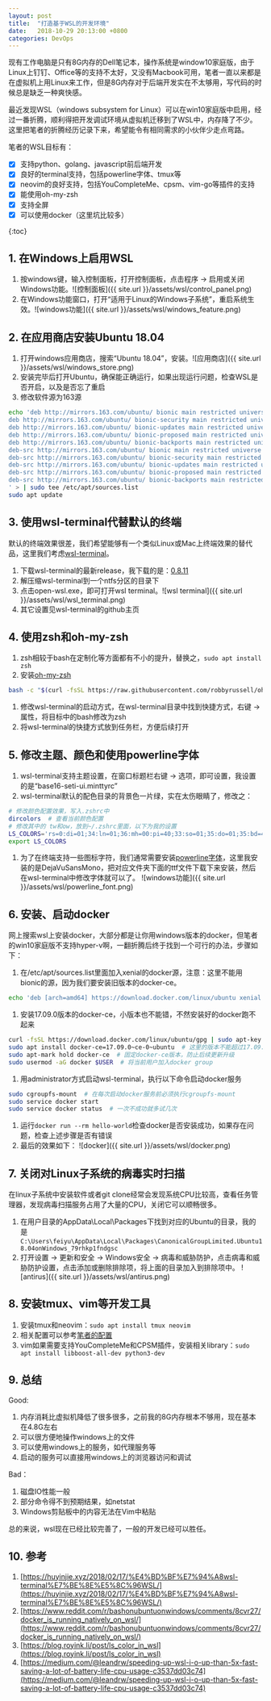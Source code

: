 ```yaml
---
layout: post
title:  "打造基于WSL的开发环境"
date:   2018-10-29 20:13:00 +0800
categories: DevOps
---
```

现有工作电脑是只有8G内存的Dell笔记本，操作系统是window10家庭版，由于Linux上钉钉、Office等的支持不太好，又没有Macbook可用，笔者一直以来都是在虚拟机上用Linux来工作，但是8G内存对于后端开发实在不太够用，写代码的时候总是缺乏一种爽快感。

最近发现WSL（windows subsystem for Linux）可以在win10家庭版中启用，经过一番折腾，顺利得把开发调试环境从虚拟机迁移到了WSL中，内存降了不少。这里把笔者的折腾经历记录下来，希望能令有相同需求的小伙伴少走点弯路。

笔者的WSL目标有：

- [x] 支持python、golang、javascript前后端开发
- [x] 良好的terminal支持，包括powerline字体、tmux等
- [x] neovim的良好支持，包括YouCompleteMe、cpsm、vim-go等插件的支持
- [x] 能使用oh-my-zsh
- [x] 支持全屏
- [x] 可以使用docker（这里坑比较多）

{:toc}

## 1. 在Windows上启用WSL

1. 按windows键，输入控制面板，打开控制面板，点击程序 -> 启用或关闭Windows功能。![控制面板]({{ site.url }}/assets/wsl/control_panel.png)
1. 在Windows功能窗口，打开“适用于Linux的Windows子系统”，重启系统生效。![windows功能]({{ site.url }}/assets/wsl/windows_feature.png)

## 2. 在应用商店安装Ubuntu 18.04

1. 打开windows应用商店，搜索“Ubuntu 18.04”，安装。![应用商店]({{ site.url }}/assets/wsl/windows_store.png)
1. 安装完毕后打开Ubuntu，确保能正确运行，如果出现运行问题，检查WSL是否开启，以及是否忘了重启
1. 修改软件源为163源
```sh
echo 'deb http://mirrors.163.com/ubuntu/ bionic main restricted universe multiverse
deb http://mirrors.163.com/ubuntu/ bionic-security main restricted universe multiverse
deb http://mirrors.163.com/ubuntu/ bionic-updates main restricted universe multiverse
deb http://mirrors.163.com/ubuntu/ bionic-proposed main restricted universe multiverse
deb http://mirrors.163.com/ubuntu/ bionic-backports main restricted universe multiverse
deb-src http://mirrors.163.com/ubuntu/ bionic main restricted universe multiverse
deb-src http://mirrors.163.com/ubuntu/ bionic-security main restricted universe multiverse
deb-src http://mirrors.163.com/ubuntu/ bionic-updates main restricted universe multiverse
deb-src http://mirrors.163.com/ubuntu/ bionic-proposed main restricted universe multiverse
deb-src http://mirrors.163.com/ubuntu/ bionic-backports main restricted universe multiverse
' > | sudo tee /etc/apt/sources.list
sudo apt update
```

## 3. 使用wsl-terminal代替默认的终端

默认的终端效果很差，我们希望能够有一个类似Linux或Mac上终端效果的替代品，这里我们考虑[wsl-terminal](https://github.com/goreliu/wsl-terminal)。

1. 下载wsl-terminal的最新release，我下载的是：[0.8.11](https://github.com/goreliu/wsl-terminal/releases/download/v0.8.11/wsl-terminal-0.8.11.7z)
1. 解压缩wsl-terminal到一个ntfs分区的目录下
1. 点击open-wsl.exe，即可打开wsl terminal。![wsl terminal]({{ site.url }}/assets/wsl/wsl_terminal.png)
1. 其它设置见wsl-terminal的github主页

## 4. 使用zsh和oh-my-zsh

1. zsh相较于bash在定制化等方面都有不小的提升，替换之，`sudo apt install zsh`
1. 安装[oh-my-zsh](https://github.com/robbyrussell/oh-my-zsh)
```sh
bash -c "$(curl -fsSL https://raw.githubusercontent.com/robbyrussell/oh-my-zsh/master/tools/install.sh)"
```
1. 修改wsl-terminal的启动方式，在wsl-terminal目录中找到快捷方式，右键 -> 属性，将目标中的bash修改为zsh
1. 将wsl-terminal的快捷方式放到任务栏，方便后续打开

## 5. 修改主题、颜色和使用powerline字体

1. wsl-terminal支持主题设置，在窗口标题栏右键 -> 选项，即可设置，我设置的是“base16-seti-ui.minttyrc”
1. wsl-terminal默认的配色目录的背景色一片绿，实在太伤眼睛了，修改之：
```sh
# 修改颜色配置效果，写入.zshrc中
dircolors  # 查看当前颜色配置
# 修改其中的 tw和ow，放到~/.zshrc里面，以下为我的设置
LS_COLORS='rs=0:di=01;34:ln=01;36:mh=00:pi=40;33:so=01;35:do=01;35:bd=40;33;01:cd=40;33;01:or=40;31;01:mi=00:su=37;41:sg=30;43:ca=30;41:tw=01;34:ow=01;34:st=37;44:ex=01;32:*.tar=01;31:*.tgz=01;31:*.arc=01;31:*.arj=01;31:*.taz=01;31:*.lha=01;31:*.lz4=01;31:*.lzh=01;31:*.lzma=01;31:*.tlz=01;31:*.txz=01;31:*.tzo=01;31:*.t7z=01;31:*.zip=01;31:*.z=01;31:*.Z=01;31:*.dz=01;31:*.gz=01;31:*.lrz=01;31:*.lz=01;31:*.lzo=01;31:*.xz=01;31:*.zst=01;31:*.tzst=01;31:*.bz2=01;31:*.bz=01;31:*.tbz=01;31:*.tbz2=01;31:*.tz=01;31:*.deb=01;31:*.rpm=01;31:*.jar=01;31:*.war=01;31:*.ear=01;31:*.sar=01;31:*.rar=01;31:*.alz=01;31:*.ace=01;31:*.zoo=01;31:*.cpio=01;31:*.7z=01;31:*.rz=01;31:*.cab=01;31:*.wim=01;31:*.swm=01;31:*.dwm=01;31:*.esd=01;31:*.jpg=01;35:*.jpeg=01;35:*.mjpg=01;35:*.mjpeg=01;35:*.gif=01;35:*.bmp=01;35:*.pbm=01;35:*.pgm=01;35:*.ppm=01;35:*.tga=01;35:*.xbm=01;35:*.xpm=01;35:*.tif=01;35:*.tiff=01;35:*.png=01;35:*.svg=01;35:*.svgz=01;35:*.mng=01;35:*.pcx=01;35:*.mov=01;35:*.mpg=01;35:*.mpeg=01;35:*.m2v=01;35:*.mkv=01;35:*.webm=01;35:*.ogm=01;35:*.mp4=01;35:*.m4v=01;35:*.mp4v=01;35:*.vob=01;35:*.qt=01;35:*.nuv=01;35:*.wmv=01;35:*.asf=01;35:*.rm=01;35:*.rmvb=01;35:*.flc=01;35:*.avi=01;35:*.fli=01;35:*.flv=01;35:*.gl=01;35:*.dl=01;35:*.xcf=01;35:*.xwd=01;35:*.yuv=01;35:*.cgm=01;35:*.emf=01;35:*.ogv=01;35:*.ogx=01;35:*.aac=00;36:*.au=00;36:*.flac=00;36:*.m4a=00;36:*.mid=00;36:*.midi=00;36:*.mka=00;36:*.mp3=00;36:*.mpc=00;36:*.ogg=00;36:*.ra=00;36:*.wav=00;36:*.oga=00;36:*.opus=00;36:*.spx=00;36:*.xspf=00;36:';
export LS_COLORS
```
1. 为了在终端支持一些图标字符，我们通常需要安装[powerline字体](https://github.com/powerline/fonts)，这里我安装的是DejaVuSansMono，把对应文件夹下面的ttf文件下载下来安装，然后在wsl-terminal中修改字体就可以了。 ![windows功能]({{ site.url }}/assets/wsl/powerline_font.png)

## 6. 安装、启动docker

网上搜索wsl上安装docker，大部分都是让你用windows版本的docker，但笔者的win10家庭版不支持hyper-v啊，一翻折腾后终于找到一个可行的办法，步骤如下：

1. 在/etc/apt/sources.list里面加入xenial的docker源，注意：这里不能用bionic的源，因为我们要安装旧版本的docker-ce。
```sh
echo 'deb [arch=amd64] https://download.docker.com/linux/ubuntu xenial stable' | sudo tee -a /etc/apt/sources.list
```
1. 安装17.09.0版本的docker-ce，小版本也不能错，不然安装好的docker跑不起来
```sh
curl -fsSL https://download.docker.com/linux/ubuntu/gpg | sudo apt-key add -<Paste>
sudo apt install docker-ce=17.09.0~ce-0~ubuntu  # 这里的版本不能超过17.09.0
sudo apt-mark hold docker-ce  # 固定docker-ce版本，防止后续更新升级
sudo usermod -aG docker $USER  # 将当前用户加入docker group
```
1. 用administrator方式启动wsl-terminal，执行以下命令启动docker服务
```sh
sudo cgroupfs-mount  # 在每次启动docker服务前必须执行cgroupfs-mount
sudo service docker start
sudo service docker status  # 一次不成功就多试几次
```
1. 运行`docker run --rm hello-world`检查docker是否安装成功，如果存在问题，检查上述步骤是否有错误
1. 最后的效果如下：
![docker]({{ site.url }}/assets/wsl/docker.png)

## 7. 关闭对Linux子系统的病毒实时扫描

在linux子系统中安装软件或者git clone经常会发现系统CPU比较高，查看任务管理器，发现病毒扫描服务占用了大量的CPU，关闭它可以顺畅很多。

1. 在用户目录的AppData\Local\Packages下找到对应的Ubuntu的目录，我的是`C:\Users\feiyu\AppData\Local\Packages\CanonicalGroupLimited.Ubuntu18.04onWindows_79rhkp1fndgsc`
1. 打开设置 -> 更新和安全 -> Windows安全 -> 病毒和威胁防护，点击病毒和威胁防护设置，点击添加或删除排除项，将上面的目录加入到排除项中。
![antirus]({{ site.url }}/assets/wsl/antirus.png)

## 8. 安装tmux、vim等开发工具

1. 安装tmux和neovim：`sudo apt install tmux neovim`
1. 相关配置可以参考[笔者的配置](https://github.com/feiyuw/vim.d/)
1. vim如果需要支持YouCompleteMe和CPSM插件，安装相关library：`sudo apt install libboost-all-dev python3-dev`

## 9. 总结

Good:

1. 内存消耗比虚拟机降低了很多很多，之前我的8G内存根本不够用，现在基本在4.8G左右
1. 可以很方便地操作windows上的文件
1. 可以使用windows上的服务，如代理服务等
1. 启动的服务可以直接用windows上的浏览器访问和调试

Bad：

1. 磁盘IO性能一般
1. 部分命令得不到预期结果，如netstat
1. Windows剪贴板中的内容无法在Vim中粘贴

总的来说，wsl现在已经比较完善了，一般的开发已经可以胜任。

## 10. 参考

1. [https://huyinjie.xyz/2018/02/17/%E4%BD%BF%E7%94%A8wsl-terminal%E7%BE%8E%E5%8C%96WSL/](https://huyinjie.xyz/2018/02/17/%E4%BD%BF%E7%94%A8wsl-terminal%E7%BE%8E%E5%8C%96WSL/)
1. [https://www.reddit.com/r/bashonubuntuonwindows/comments/8cvr27/docker_is_running_natively_on_wsl/](https://www.reddit.com/r/bashonubuntuonwindows/comments/8cvr27/docker_is_running_natively_on_wsl/)
1. [https://blog.royink.li/post/ls_color_in_wsl](https://blog.royink.li/post/ls_color_in_wsl)
1. [https://medium.com/@leandrw/speeding-up-wsl-i-o-up-than-5x-fast-saving-a-lot-of-battery-life-cpu-usage-c3537dd03c74](https://medium.com/@leandrw/speeding-up-wsl-i-o-up-than-5x-fast-saving-a-lot-of-battery-life-cpu-usage-c3537dd03c74)
